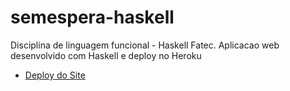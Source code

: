 # semespera-haskell

Disciplina de linguagem funcional - Haskell Fatec.
Aplicacao web desenvolvido com Haskell e deploy no Heroku
* [Deploy do Site](https://semespera-deploy.herokuapp.com/)
